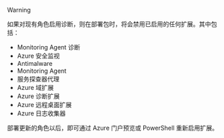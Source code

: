 > [!WARNING]
> 如果对现有角色启用诊断，则在部署包时，将会禁用已启用的任何扩展。其中包括：
>
> * Monitoring Agent 诊断
> * Azure 安全监视
> * Antimalware
> * Monitoring Agent
> * 服务探查器代理
> * Azure 域扩展
> * Azure 诊断扩展
> * Azure 远程桌面扩展
> * Azure 日志收集器
>
> 部署更新的角色以后，即可通过 Azure 门户预览或 PowerShell 重新启用扩展。
>

<!---HONumber=Mooncake_0320_2017-->